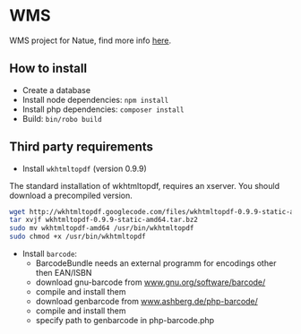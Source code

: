 # WMS

WMS project for Natue, find more info [here](https://natuelabs.atlassian.net/wiki/display/WMS/WMS).

## How to install

- Create a database
- Install node dependencies: `npm install`
- Install php dependencies: `composer install`
- Build: `bin/robo build`

## Third party requirements

- Install ```wkhtmltopdf``` (version 0.9.9)

The standard installation of wkhtmltopdf, requires an xserver.
You should download a precompiled version.

```bash
wget http://wkhtmltopdf.googlecode.com/files/wkhtmltopdf-0.9.9-static-amd64.tar.bz2
tar xvjf wkhtmltopdf-0.9.9-static-amd64.tar.bz2
sudo mv wkhtmltopdf-amd64 /usr/bin/wkhtmltopdf
sudo chmod +x /usr/bin/wkhtmltopdf
```

- Install ```barcode```:
  * BarcodeBundle needs an external programm for encodings other then EAN/ISBN
  * download gnu-barcode from www.gnu.org/software/barcode/
  * compile and install them
  * download genbarcode from www.ashberg.de/php-barcode/
  * compile and install them
  * specify path to genbarcode in php-barcode.php